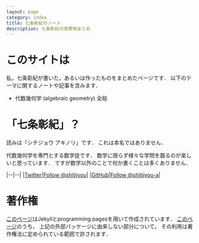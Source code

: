 ```yaml
---
layout: page
category: index
title: 七条彰紀のノート
description: 七条彰紀の成果物まとめ
---
```


# このサイトは
私，七条彰紀が書いた，あるいは作ったものをまとめたページです．
以下のテーマに関するノートや記事を含みます．

- 代数幾何学 (algebraic geometry) 全般

# 「七条彰紀」？
読みは「シチジョウ アキノリ」です．
これは本名ではありません．

代数幾何学を専門とする数学徒です．
数学に限らず様々な学問を齧るのが楽しいと思っています．
ですが数学以外のことで何か書くことは多くありません．

|--|--|
|[Twitter](https://twitter.com/shitijyou)|<a href="https://twitter.com/shitijyou?ref_src=twsrc%5Etfw" class="twitter-follow-button" data-size="large" data-show-count="false">Follow @shitijyou</a><script async src="https://platform.twitter.com/widgets.js" charset="utf-8"></script>|
|[GitHub](https://github.com/shitijyou-a/)|<a class="github-button" href="https://github.com/shitijyou-a" data-size="large" aria-label="Follow @shitijyou-a on GitHub">Follow @shitijyou-a</a>|

# 著作権
[このページ](https://shitijyou-a.github.io)はJekyllとprogramming pagesを用いて作成されています．
[このページ](https://shitijyou-a.github.io)のうち，
上記の外部パッケージに由来しない部分について，
その利用は著作権法に定められている範囲で許されます．


<!-- Place this tag in your head or just before your close body tag. -->
<script async defer src="https://buttons.github.io/buttons.js"></script>
